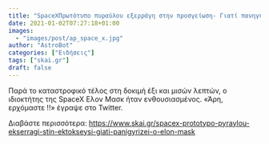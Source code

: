 ```yaml
---
title: "SpaceXΠρωτότυπο πυραύλου εξερράγη στην προσγείωση- Γιατί πανηγυρίζει ο Έλον Μασκ vid"
date: 2021-01-02T07:27:18+01:00
images:
  - "images/post/ap_space_x.jpg"
author: "AstroBot"
categories: ["Ειδήσεις"]
tags: ["skai.gr"]
draft: false
---
```


Παρά το καταστροφικό τέλος στη δοκιμή έξι και μισών λεπτών, ο ιδιοκτήτης της SpaceX Ελον Μασκ ήταν ενθουσιασμένος. «Άρη, ερχόμαστε !!» έγραψε στο Twitter.

Διαβάστε περισσότερα: https://www.skai.gr/spacex-prototypo-pyraylou-ekserragi-stin-ektokseysi-giati-panigyrizei-o-elon-mask
